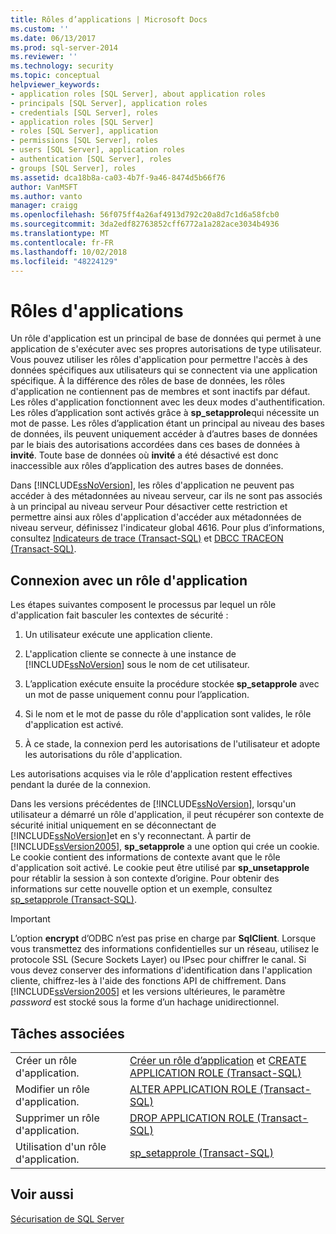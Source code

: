 ```yaml
---
title: Rôles d’applications | Microsoft Docs
ms.custom: ''
ms.date: 06/13/2017
ms.prod: sql-server-2014
ms.reviewer: ''
ms.technology: security
ms.topic: conceptual
helpviewer_keywords:
- application roles [SQL Server], about application roles
- principals [SQL Server], application roles
- credentials [SQL Server], roles
- application roles [SQL Server]
- roles [SQL Server], application
- permissions [SQL Server], roles
- users [SQL Server], application roles
- authentication [SQL Server], roles
- groups [SQL Server], roles
ms.assetid: dca18b8a-ca03-4b7f-9a46-8474d5b66f76
author: VanMSFT
ms.author: vanto
manager: craigg
ms.openlocfilehash: 56f075ff4a26af4913d792c20a8d7c1d6a58fcb0
ms.sourcegitcommit: 3da2edf82763852cff6772a1a282ace3034b4936
ms.translationtype: MT
ms.contentlocale: fr-FR
ms.lasthandoff: 10/02/2018
ms.locfileid: "48224129"
---
```

# <a name="application-roles"></a>Rôles d'applications
  Un rôle d'application est un principal de base de données qui permet à une application de s'exécuter avec ses propres autorisations de type utilisateur. Vous pouvez utiliser les rôles d'application pour permettre l'accès à des données spécifiques aux utilisateurs qui se connectent via une application spécifique. À la différence des rôles de base de données, les rôles d'application ne contiennent pas de membres et sont inactifs par défaut. Les rôles d'application fonctionnent avec les deux modes d'authentification. Les rôles d’application sont activés grâce à **sp_setapprole**qui nécessite un mot de passe. Les rôles d’application étant un principal au niveau des bases de données, ils peuvent uniquement accéder à d’autres bases de données par le biais des autorisations accordées dans ces bases de données à **invité**. Toute base de données où **invité** a été désactivé est donc inaccessible aux rôles d’application des autres bases de données.  
  
 Dans [!INCLUDE[ssNoVersion](../../../includes/ssnoversion-md.md)], les rôles d'application ne peuvent pas accéder à des métadonnées au niveau serveur, car ils ne sont pas associés à un principal au niveau serveur Pour désactiver cette restriction et permettre ainsi aux rôles d'application d'accéder aux métadonnées de niveau serveur, définissez l'indicateur global 4616. Pour plus d’informations, consultez [Indicateurs de trace &#40;Transact-SQL&#41;](/sql/t-sql/database-console-commands/dbcc-traceon-trace-flags-transact-sql) et [DBCC TRACEON &#40;Transact-SQL&#41;](/sql/t-sql/database-console-commands/dbcc-traceon-transact-sql).  
  
## <a name="connecting-with-an-application-role"></a>Connexion avec un rôle d'application  
 Les étapes suivantes composent le processus par lequel un rôle d'application fait basculer les contextes de sécurité :  
  
1.  Un utilisateur exécute une application cliente.  
  
2.  L'application cliente se connecte à une instance de [!INCLUDE[ssNoVersion](../../../includes/ssnoversion-md.md)] sous le nom de cet utilisateur.  
  
3.  L’application exécute ensuite la procédure stockée **sp_setapprole** avec un mot de passe uniquement connu pour l’application.  
  
4.  Si le nom et le mot de passe du rôle d'application sont valides, le rôle d'application est activé.  
  
5.  À ce stade, la connexion perd les autorisations de l'utilisateur et adopte les autorisations du rôle d'application.  
  
 Les autorisations acquises via le rôle d'application restent effectives pendant la durée de la connexion.  
  
 Dans les versions précédentes de [!INCLUDE[ssNoVersion](../../../includes/ssnoversion-md.md)], lorsqu'un utilisateur a démarré un rôle d'application, il peut récupérer son contexte de sécurité initial uniquement en se déconnectant de [!INCLUDE[ssNoVersion](../../../includes/ssnoversion-md.md)]et en s'y reconnectant. À partir de [!INCLUDE[ssVersion2005](../../../includes/ssversion2005-md.md)], **sp_setapprole** a une option qui crée un cookie. Le cookie contient des informations de contexte avant que le rôle d'application soit activé. Le cookie peut être utilisé par **sp_unsetapprole** pour rétablir la session à son contexte d’origine. Pour obtenir des informations sur cette nouvelle option et un exemple, consultez [sp_setapprole &#40;Transact-SQL&#41;](/sql/relational-databases/system-stored-procedures/sp-setapprole-transact-sql).  
  
> [!IMPORTANT]  
>  L’option **encrypt** d’ODBC n’est pas prise en charge par **SqlClient**. Lorsque vous transmettez des informations confidentielles sur un réseau, utilisez le protocole SSL (Secure Sockets Layer) ou IPsec pour chiffrer le canal. Si vous devez conserver des informations d'identification dans l'application cliente, chiffrez-les à l'aide des fonctions API de chiffrement. Dans [!INCLUDE[ssVersion2005](../../../includes/ssversion2005-md.md)] et les versions ultérieures, le paramètre *password* est stocké sous la forme d’un hachage unidirectionnel.  
  
## <a name="related-tasks"></a>Tâches associées  
  
|||  
|-|-|  
|Créer un rôle d'application.|[Créer un rôle d’application](create-an-application-role.md) et [CREATE APPLICATION ROLE &#40;Transact-SQL&#41;](/sql/t-sql/statements/create-application-role-transact-sql)|  
|Modifier un rôle d'application.|[ALTER APPLICATION ROLE &#40;Transact-SQL&#41;](/sql/t-sql/statements/alter-application-role-transact-sql)|  
|Supprimer un rôle d'application.|[DROP APPLICATION ROLE &#40;Transact-SQL&#41;](/sql/t-sql/statements/drop-application-role-transact-sql)|  
|Utilisation d'un rôle d'application.|[sp_setapprole &#40;Transact-SQL&#41;](/sql/relational-databases/system-stored-procedures/sp-setapprole-transact-sql)|  
  
## <a name="see-also"></a>Voir aussi  
 [Sécurisation de SQL Server](../securing-sql-server.md)  
  
  
